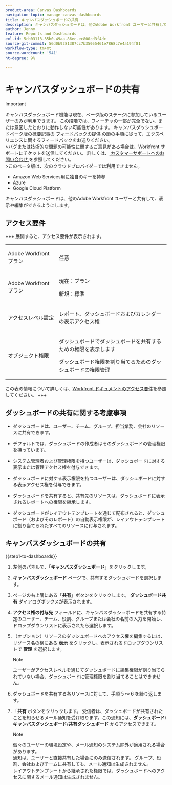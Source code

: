 ```yaml
---
product-area: Canvas Dashboards
navigation-topic: manage-canvas-dashboards
title: キャンバスダッシュボードの共有
description: キャンバスダッシュボードは、他のAdobe Workfront ユーザーと共有して、ユーザーが表示したり編集したりできるようにします。
author: Jenny
feature: Reports and Dashboards
exl-id: 5cb03113-35b0-49aa-86ec-ec800cd3f4dc
source-git-commit: 56d0b9281387cc7b35055461e7868c7e4a194f81
workflow-type: tm+mt
source-wordcount: '541'
ht-degree: 9%

---
```


# キャンバスダッシュボードの共有

>[!IMPORTANT]
>
>キャンバスダッシュボード機能は現在、ベータ版のステージに参加しているユーザーのみが利用できます。 この段階では、フィーチャの一部が完全でない、または意図したとおりに動作しない可能性があります。 キャンバスダッシュボードベータ版の概要記事の [ フィードバックの提供 ](/help/quicksilver/product-announcements/betas/canvas-dashboards-beta/canvas-dashboards-beta-information.md#provide-feedback) の節の手順に従って、エクスペリエンスに関するフィードバックをお送りください。<br>
>&#x200B;>バグまたは技術的な問題の可能性に関するご意見がある場合は、Workfront サポートにチケットを送信してください。 詳しくは、[ カスタマーサポートへのお問い合わせ ](/help/quicksilver/workfront-basics/tips-tricks-and-troubleshooting/contact-customer-support.md) を参照してください。<br>
>&#x200B;>このベータ版は、次のクラウドプロバイダーでは利用できません。
>
>* Amazon Web Services用に独自のキーを持参
>* Azure
>* Google Cloud Platform

キャンバスダッシュボードは、他のAdobe Workfront ユーザーと共有して、表示や編集ができるようにします。

## アクセス要件

+++ 展開すると、アクセス要件が表示されます。 
<table style="table-layout:auto"> 
<col> 
</col> 
<col> 
</col> 
<tbody> 
<tr> 
   <td role="rowheader"><p>Adobe Workfront プラン</p></td> 
   <td> 
<p>任意 </p> 
   </td> 
<tr> 
 <tr> 
   <td role="rowheader"><p>Adobe Workfront プラン</p></td> 
   <td> 
<p>現在：プラン </p> 
<p>新規：標準</p> 
   </td> 
   </tr> 
  </tr> 
  <tr> 
   <td role="rowheader"><p>アクセスレベル設定</p></td> 
   <td><p>レポート、ダッシュボードおよびカレンダーの表示アクセス権</p>
  </td> 
  </tr>  
    </tr>  
        <tr> 
   <td role="rowheader"><p>オブジェクト権限</p></td> 
   <td><p>ダッシュボードでダッシュボードを共有するための権限を表示します</p>
   <p>ダッシュボード権限を割り当てるためのダッシュボードの権限管理</p>
  </td> 
  </tr>
</tbody> 
</table>

この表の情報について詳しくは、[Workfront ドキュメントのアクセス要件](/help/quicksilver/administration-and-setup/add-users/access-levels-and-object-permissions/access-level-requirements-in-documentation.md)を参照してください。
+++

## ダッシュボードの共有に関する考慮事項

* ダッシュボードは、ユーザー、チーム、グループ、担当業務、会社のリソースに共有できます。

* デフォルトでは、ダッシュボードの作成者はそのダッシュボードの管理権限を持っています。

* システム管理者および管理権限を持つユーザーは、ダッシュボードに対する表示または管理アクセス権を付与できます。

* ダッシュボードに対する表示権限を持つユーザーは、ダッシュボードに対する表示アクセス権を付与できます。

* ダッシュボードを共有すると、共有先のリソースは、ダッシュボードに表示されるレポートへの権限を継承します。

* ダッシュボードがレイアウトテンプレートを通じて配布されると、ダッシュボード（およびそのレポート）の自動表示権限が、レイアウトテンプレートに割り当てられたすべてのリソースに付与されます。


## キャンバスダッシュボードの共有


{{step1-to-dashboards}}

1. 左側のパネルで、「**キャンバスダッシュボード**」をクリックします。

1. **キャンバスダッシュボード** ページで、共有するダッシュボードを選択します。

1. ページの右上隅にある「**共有**」ボタンをクリックします。 **ダッシュボード共有** ダイアログボックスが表示されます。

1. **アクセス権の付与先** フィールドに、キャンバスダッシュボードを共有する特定のユーザー、チーム、役割、グループまたは会社の名前の入力を開始し、ドロップダウンリストに表示されたら選択します。

1. （オプション）リソースのダッシュボードへのアクセス権を編集するには、リソース名の横にある **表示** をクリックし、表示されるドロップダウンリストで **管理** を選択します。

   >[!NOTE]
   >
   > ユーザーがアクセスレベルを通じてダッシュボードに編集権限が割り当てられていない場合、ダッシュボードに管理権限を割り当てることはできません。

1. ダッシュボードを共有する各リソースに対して、手順 5 ～ 6 を繰り返します。

1. 「**共有** ボタンをクリックします。 受信者は、ダッシュボードが共有されたことを知らせるメール通知を受け取ります。この通知には、**ダッシュボード**/**キャンバスダッシュボード**/**共有ダッシュボード** からアクセスできます。

   >[!NOTE]
   >
   > 個々のユーザーの環境設定や、メール通知のシステム除外が適用される場合があります。<br>
   > 通知は、ユーザーと直接共有した場合にのみ送信されます。 グループ、役割、会社およびチームに共有しても、メール通知は生成されません。<br>
   > レイアウトテンプレートから継承された権限では、ダッシュボードへのアクセスに関するメール通知は生成されません。
